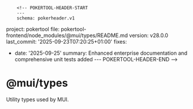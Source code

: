         <!-- POKERTOOL-HEADER-START
        ---
        schema: pokerheader.v1
project: pokertool
file: pokertool-frontend/node_modules/@mui/types/README.md
version: v28.0.0
last_commit: '2025-09-23T07:20:25+01:00'
fixes:
- date: '2025-09-25'
  summary: Enhanced enterprise documentation and comprehensive unit tests added
        ---
        POKERTOOL-HEADER-END -->
# @mui/types

Utility types used by MUI.
